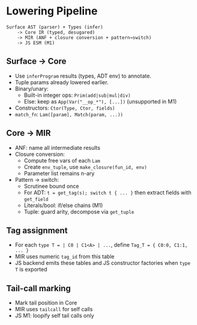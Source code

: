 # Lowering Pipeline

```
Surface AST (parser) + Types (infer) 
    -> Core IR (typed, desugared) 
    -> MIR (ANF + closure conversion + pattern→switch)
    -> JS ESM (M1)
```

## Surface → Core
- Use `inferProgram` results (types, ADT env) to annotate.
- Tuple params already lowered earlier.
- Binary/unary:
  - Built-in integer ops: `Prim(add|sub|mul|div)`
  - Else: keep as `App(Var("__op_*"), [...])` (unsupported in M1)
- Constructors: `Ctor(Type, Ctor, fields)`
- `match_fn`: `Lam([param], Match(param, ...))`

## Core → MIR
- ANF: name all intermediate results
- Closure conversion:
  - Compute free vars of each `Lam`
  - Create `env_tuple`, use `make_closure(fun_id, env)`
  - Parameter list remains n-ary
- Pattern → switch:
  - Scrutinee bound once
  - For ADT: `t = get_tag(s); switch t { ... }` then extract fields with `get_field`
  - Literals/bool: if/else chains (M1)
  - Tuple: guard arity, decompose via `get_tuple`

## Tag assignment
- For each `type T = | C0 | C1<A> | ...`, define `Tag_T = { C0:0, C1:1, ... }`
- MIR uses numeric `tag_id` from this table
- JS backend emits these tables and JS constructor factories when `type T` is exported

## Tail-call marking
- Mark tail position in Core
- MIR uses `tailcall` for self calls
- JS M1: loopify self tail calls only
